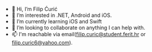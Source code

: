 - 👋 Hi, I’m Filip Ćurić
- 👀 I’m interested in .NET, Android and iOS.
- 🌱 I’m currently learning iOS and Swift
- 💞️ I’m looking to collaborate on anything I can help with.
- 📫 I'm reachable via email(filip.curic@student.ferit.hr or filip.curic6@yahoo.com).

<!---
filip7557/filip7557 is a ✨ special ✨ repository because its `README.md` (this file) appears on your GitHub profile.
You can click the Preview link to take a look at your changes.
--->
